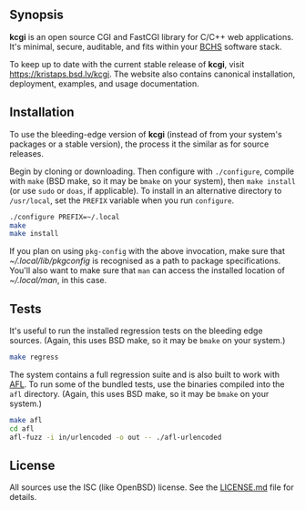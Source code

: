 ## Synopsis

**kcgi** is an open source CGI and FastCGI library for C/C++ web applications.
It's minimal, secure, auditable, and fits within your
[BCHS](https://learnbchs.org) software stack.

To keep up to date with the current stable release of **kcgi**, visit
https://kristaps.bsd.lv/kcgi.  The website also contains canonical
installation, deployment, examples, and usage documentation.

## Installation

To use the bleeding-edge version of **kcgi** (instead of from your system's
packages or a stable version), the process it the similar as for source
releases.

Begin by cloning or downloading.  Then configure with `./configure`,
compile with `make` (BSD make, so it may be `bmake` on your system),
then `make install` (or use `sudo` or `doas`, if applicable).  To
install in an alternative directory to `/usr/local`, set the `PREFIX`
variable when you run `configure`.

```sh
./configure PREFIX=~/.local
make
make install
```

If you plan on using `pkg-config` with the above invocation, make sure
that *~/.local/lib/pkgconfig* is recognised as a path to package
specifications.  You'll also want to make sure that `man` can access the
installed location of *~/.local/man*, in this case.

## Tests

It's useful to run the installed regression tests on the bleeding edge
sources.  (Again, this uses BSD make, so it may be `bmake` on your
system.)

```sh
make regress
```

The system contains a full regression suite and is also built to work
with [AFL](http://lcamtuf.coredump.cx/afl/).  To run some of the bundled
tests, use the binaries compiled into the `afl` directory.  (Again, this
uses BSD make, so it may be `bmake` on your system.)

```sh
make afl
cd afl
afl-fuzz -i in/urlencoded -o out -- ./afl-urlencoded
```

## License

All sources use the ISC (like OpenBSD) license.
See the [LICENSE.md](LICENSE.md) file for details.

